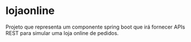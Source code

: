 # lojaonline
Projeto que representa um componente spring boot que irá fornecer APIs REST para simular uma loja online de pedidos.
